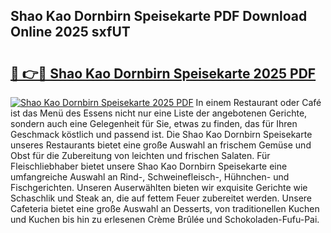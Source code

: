 ## Shao Kao Dornbirn Speisekarte PDF Download Online 2025 sxfUT

# <h2><a href="http://gc9mdm.nevu.top/?p=Shao+Kao+Dornbirn+Speisekarte">🔗 👉🔴 Shao Kao Dornbirn Speisekarte 2025 PDF</a></h2>

[![Shao Kao Dornbirn Speisekarte 2025 PDF](https://i.imgur.com/dBaPXMq.png)](http://gc9mdm.nevu.top/?p=Shao+Kao+Dornbirn+Speisekarte)
In einem Restaurant oder Café ist das Menü des Essens nicht nur eine Liste der angebotenen Gerichte, sondern auch eine Gelegenheit für Sie, etwas zu finden, das für Ihren Geschmack köstlich und passend ist. Die Shao Kao Dornbirn Speisekarte unseres Restaurants bietet eine große Auswahl an frischem Gemüse und Obst für die Zubereitung von leichten und frischen Salaten. Für Fleischliebhaber bietet unsere Shao Kao Dornbirn Speisekarte eine umfangreiche Auswahl an Rind-, Schweinefleisch-, Hühnchen- und Fischgerichten. Unseren Auserwählten bieten wir exquisite Gerichte wie Schaschlik und Steak an, die auf fettem Feuer zubereitet werden. Unsere Cafeteria bietet eine große Auswahl an Desserts, von traditionellen Kuchen und Kuchen bis hin zu erlesenen Crème Brûlée und Schokoladen-Fufu-Pai.
